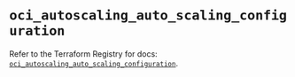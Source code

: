# `oci_autoscaling_auto_scaling_configuration`

Refer to the Terraform Registry for docs: [`oci_autoscaling_auto_scaling_configuration`](https://registry.terraform.io/providers/hashicorp/oci/7.19.0/docs/resources/autoscaling_auto_scaling_configuration).
